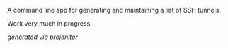 A command line app for generating and maintaining a list of SSH tunnels.

Work very much in progress.

*generated via projenitor*

